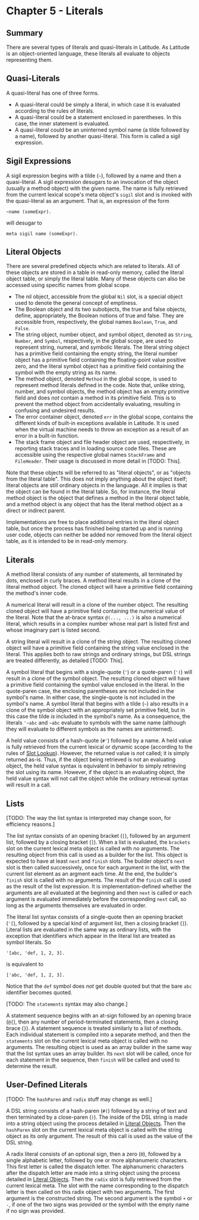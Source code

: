 
# Chapter 5 - Literals

## Summary

There are several types of literals and quasi-literals in Latitude. As
Latitude is an object-oriented language, these literals all evaluate
to objects representing them.

## Quasi-Literals

A quasi-literal has one of three forms.

 * A quasi-literal could be simply a literal, in which case it is
   evaluated according to the rules of literals.
 * A quasi-literal could be a statement enclosed in parentheses. In
   this case, the inner statement is evaluated.
 * A quasi-literal could be an uninterned symbol name (a tilde
   followed by a name), followed by another quasi-literal. This form
   is called a sigil expression.

## Sigil Expressions

A sigil expression begins with a tilde (`~`), followed by a name and
then a quasi-literal. A sigil expression desugars to an invocation of
the object (usually a method object) with the given name. The name is
fully retrieved from the current lexical scope's meta object's `sigil`
slot and is invoked with the quasi-literal as an argument. That is, an
expression of the form

    ~name (someExpr).

will desugar to

    meta sigil name (someExpr).

## Literal Objects

There are several predefined objects which are related to
literals. All of these objects are stored in a table in read-only
memory, called the literal object table, or simply the literal
table. Many of these objects can also be accessed using specific names
from global scope.

 * The nil object, accessible from the global `Nil` slot, is a special
   object used to denote the general concept of emptiness.
 * The Boolean object and its two subobjects, the true and false
   objects, define, appropriately, the Boolean notions of true and
   false. They are accessible from, respectively, the global names
   `Boolean`, `True`, and `False`.
 * The string object, number object, and symbol object, denoted as
   `String`, `Number`, and `Symbol`, respectively, in the global
   scope, are used to represent string, numeral, and symbolic
   literals. The literal string object has a primitive field
   containing the empty string, the literal number object has a
   primitive field containing the floating-point value positive zero,
   and the literal symbol object has a primitive field containing the
   symbol with the empty string as its name.
 * The method object, denoted `Method` in the global scope, is used to
   represent method literals defined in the code. Note that, unlike
   string, number, and symbol objects, the method object has an empty
   primitive field and does *not* contain a method in its primitive
   field. This is to prevent the method object from accidentally
   evaluating, resulting in confusing and undesired results.
 * The error container object, denoted `err` in the global scope,
   contains the different kinds of built-in exceptions available in
   Latitude. It is used when the virtual machine needs to throw an
   exception as a result of an error in a built-in function.
 * The stack frame object and file header object are used,
   respectively, in reporting stack traces and in loading source code
   files. These are accessible using the respective global names
   `StackFrame` and `FileHeader`. Their usage is discussed in more
   detail in [TODO: This].

Note that these objects will be referred to as "literal objects", or
as "objects from the literal table". This does not imply anything
about the object itself; literal objects are still ordinary objects in
the language. All it implies is that the object can be found in the
literal table. So, for instance, the literal method object is the
object that defines a method in the literal object table, and a method
object is any object that has the literal method object as a direct or
indirect parent.

Implementations are free to place additional entries in the literal
object table, but once the process has finished being started up and
is running user code, objects can neither be added nor removed from
the literal object table, as it is intended to be in read-only memory.

## Literals

A method literal consists of any number of statements, all terminated
by dots, enclosed in curly braces. A method literal results in a clone
of the literal method object. The cloned object will have a primitive
field containing the method's inner code.

A numerical literal will result in a clone of the number object. The
resulting cloned object will have a primitive field containing the
numerical value of the literal. Note that the at-brace syntax `@(...,
...)` is also a numerical literal, which results in a complex number
whose real part is listed first and whose imaginary part is listed
second.

A string literal will result in a clone of the string object. The
resulting cloned object will have a primitive field containing the
string value enclosed in the literal. This applies both to raw strings
and ordinary strings, but DSL strings are treated differently, as
detailed [TODO: This].

A symbol literal that begins with a single-quote (`'`) or a
quote-paren (`'(`) will result in a clone of the symbol object. The
resulting cloned object will have a primitive field containing the
symbol value enclosed in the literal. In the quote-paren case, the
enclosing parentheses are not included in the symbol's name. In either
case, the single-quote is not included in the symbol's name. A symbol
literal that begins with a tilde (`~`) also results in a clone of the
symbol object with an appropriately set primitive field, but in this
case the tilde *is* included in the symbol's name. As a consequence,
the literals `'~abc` and `~abc` evaluate to symbols with the same name
(although they will evaluate to different symbols as the names are
uninterned).

A held value consists of a hash-quote (`#'`) followed by a name. A
held value is fully retrieved from the current lexical or dynamic
scope (according to the rules
of [Slot Lookup](ch4_evaluation.md#slot-lookup)). However, the
returned value is *not* called; it is simply returned as-is. Thus, if
the object being retrieved is not an evaluating object, the held value
syntax is equivalent in behavior to simply retrieving the slot using
its name. However, if the object is an evaluating object, the held
value syntax will not call the object while the ordinary retrieval
syntax will result in a call.

## Lists

[TODO: The way the list syntax is interpreted may change soon, for
efficiency reasons.]

The list syntax consists of an opening bracket (`[`), followed by an
argument list, followed by a closing bracket (`]`). When a list is
evaluated, the `brackets` slot on the current lexical meta object is
called with no arguments. The resulting object from this call is used
as a builder for the list. This object is expected to have at least
`next` and `finish` slots. The builder object's `next` slot is then
called successively, once for each argument in the list, with the
current list element as an argment each time. At the end, the
builder's `finish` slot is called with no arguments. The result of the
`finish` call is used as the result of the list expression. It is
implementation-defined whether the arguments are all evaluated at the
beginning and then `next` is called or each argument is evaluated
immediately before the corresponding `next` call, so long as the
arguments themselves are evaluated in order.

The literal list syntax consists of a single-quote then an opening
bracket (`'[`), followed by a special kind of argument list, then a
closing bracket (`]`). Literal lists are evaluated in the same way as
ordinary lists, with the exception that identifiers which appear in
the literal list are treated as symbol literals. So

    '[abc, 'def, 1, 2, 3].

is equivalent to

    ['abc, 'def, 1, 2, 3].

Notice that the `def` symbol does *not* get double quoted but that the
bare `abc` identifier becomes quoted.

[TODO: The `statements` syntax may also change.]

A statement sequence begins with an at-sign followed by an opening
brace (`@{`), then any number of period-terminated statements, then a
closing brace (`}`). A statement sequence is treated similarly to a
list of methods. Each individual statement is compiled into a separate
method, and then the `statements` slot on the current lexical meta
object is called with no arguments. The resulting object is used as an
array builder in the same way that the list syntax uses an array
builder. Its `next` slot will be called, once for each statement in
the sequence, then `finish` will be called and used to determine the
result.

## User-Defined Literals

[TODO: The `hashParen` and `radix` stuff may change as well.]

A DSL string consists of a hash-paren (`#(`) followed by a string of
text and then terminated by a close-paren (`)`). The inside of the DSL
string is made into a string object using the process detailed
in [Literal Objects](#literal-objects). Then the `hashParen` slot on
the current lexical meta object is called with the string object as
its only argument. The result of this call is used as the value of the
DSL string.

A radix literal consists of an optional sign, then a zero (`0`),
followed by a single alphabetic letter, followed by one or more
alphanumeric characters. This first letter is called the dispatch
letter. The alphanumeric characters after the dispatch letter are made
into a string object using the process detailed
in [Literal Objects](#literal-objects). Then the `radix` slot is fully
retrieved from the current lexical meta. The slot with the name
corresponding to the dispatch letter is then called on this radix
object with two arguments. The first argument is the constructed
string. The second argument is the symbol `+` or `-`, if one of the
two signs was provided or the symbol with the empty name if no sign
was provided.
